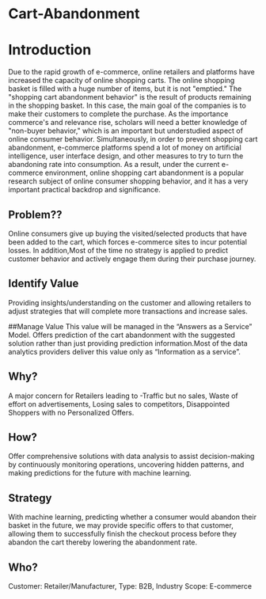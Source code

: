 # Cart-Abandonment

# Introduction
Due to the rapid growth of e-commerce, online retailers and platforms have increased the capacity of online shopping carts. The online shopping basket is filled with a huge number of items, but it is not "emptied." The "shopping cart abandonment behavior" is the result of products remaining in the shopping basket. In this case, the main goal of the companies is to make their customers to complete the purchase. As the importance commerce's and relevance rise, scholars will need a better knowledge of "non-buyer behavior," which is an important but understudied aspect of online consumer behavior. Simultaneously, in order to prevent shopping cart abandonment, e-commerce platforms spend a lot of money on artificial intelligence, user interface design, and other measures to try to turn the abandoning rate into consumption. As a result, under the current e-commerce environment, online shopping cart abandonment is a popular research subject of online consumer shopping behavior, and it has a very important practical backdrop and significance.

## Problem??

Online consumers give up buying the visited/selected products that have been added to the cart, which forces e-commerce sites to incur potential losses.
In addition,Most of the time no strategy is applied to predict customer behavior and actively engage them during their purchase journey.

## Identify Value
Providing insights/understanding on the customer and allowing retailers to adjust strategies that will complete more transactions and increase sales.

##Manage Value
This value will be managed in the “Answers as a Service” Model. Offers prediction of the cart abandonment with the suggested solution rather than just providing prediction information.Most of the data analytics providers deliver this value only as “Information as a service”.      

## Why?

A major concern for Retailers leading to -Traffic but no sales, Waste of effort on advertisements, Losing sales to competitors, Disappointed Shoppers with no Personalized Offers.

## How?
Offer comprehensive solutions with data analysis to assist decision-making by continuously monitoring operations, uncovering hidden patterns, and making predictions for the future with machine learning.  

## Strategy
With machine learning, predicting whether a consumer would abandon their basket in the future, we may provide specific offers to that customer, allowing them to successfully finish the checkout process before they abandon the cart thereby lowering the abandonment rate.

## Who?
Customer: Retailer/Manufacturer, Type: B2B, Industry Scope: E-commerce

                                                                                                                                                                                                                                                     
                                                               
